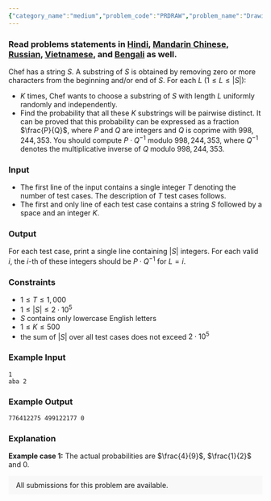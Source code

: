 ```yaml
---
{"category_name":"medium","problem_code":"PRDRAW","problem_name":"Drawing","problemComponents":{"constraints":"","constraintsState":false,"subtasks":"","subtasksState":false,"inputFormat":"","inputFormatState":false,"outputFormat":"","outputFormatState":false,"sampleTestCases":{"0":{"id":1,"input":"1\r\naba 2","output":"776412275 499122177 0","explanation":"**Example case 1:** The actual probabilities are $\\frac{4}{9}$, $\\frac{1}{2}$ and $0$.","isDeleted":false}}},"video_editorial_url":"","languages_supported":{"0":"CPP14","1":"C","2":"JAVA","3":"PYTH 3.6","4":"CPP17","5":"PYTH","6":"PYP3","7":"CS2","8":"ADA","9":"PYPY","10":"TEXT","11":"PAS fpc","12":"NODEJS","13":"RUBY","14":"PHP","15":"GO","16":"HASK","17":"TCL","18":"PERL","19":"SCALA","20":"LUA","21":"kotlin","22":"BASH","23":"JS","24":"LISP sbcl","25":"rust","26":"PAS gpc","27":"BF","28":"CLOJ","29":"R","30":"D","31":"CAML","32":"FORT","33":"ASM","34":"swift","35":"FS","36":"WSPC","37":"LISP clisp","38":"SQL","39":"SCM guile","40":"PERL6","41":"ERL","42":"CLPS","43":"ICK","44":"NICE","45":"PRLG","46":"ICON","47":"COB","48":"SCM chicken","49":"PIKE","50":"SCM qobi","51":"ST","52":"SQLQ","53":"NEM"},"max_timelimit":3,"source_sizelimit":50000,"problem_author":"nirjhor","problem_tester":null,"date_added":"17-06-2020","tags":{"0":"combinatorics","1":"cook119","2":"disjoint","3":"medium","4":"nirjhor","5":"suffix","6":"taran_1407"},"problem_difficulty_level":"Medium-Hard","best_tag":"Suffix Array","editorial_url":"https://discuss.codechef.com/problems/PRDRAW","time":{"view_start_date":1592764202,"submit_start_date":1592764202,"visible_start_date":1592764202,"end_date":1735669800},"is_direct_submittable":false,"problemDiscussURL":"https://discuss.codechef.com/search?q=PRDRAW","is_proctored":false,"visitedContests":{},"layout":"problem"}
---
```

### Read problems statements in [Hindi](https://www.codechef.com/download/translated/COOK119/hindi/PRDRAW.pdf), [Mandarin Chinese](https://www.codechef.com/download/translated/COOK119/mandarin/PRDRAW.pdf), [Russian](https://www.codechef.com/download/translated/COOK119/russian/PRDRAW.pdf), [Vietnamese](https://www.codechef.com/download/translated/COOK119/vietnamese/PRDRAW.pdf), and [Bengali](https://www.codechef.com/download/translated/COOK119/bengali/PRDRAW.pdf) as well.

Chef has a string $S$. A substring of $S$ is obtained by removing zero or more characters from the beginning and/or end of $S$. For each $L$ ($1 \le L \le |S|$):
- $K$ times, Chef wants to choose a substring of $S$ with length $L$ uniformly randomly and independently.
- Find the probability that all these $K$ substrings will be pairwise distinct. It can be proved that this probability can be expressed as a fraction $\frac{P}{Q}$, where $P$ and $Q$ are integers and $Q$ is coprime with $998,244,353$. You should compute $P \cdot Q^{-1}$ modulo $998,244,353$, where $Q^{-1}$ denotes the multiplicative inverse of $Q$ modulo $998,244,353$.

### Input
- The first line of the input contains a single integer $T$ denoting the number of test cases. The description of $T$ test cases follows.
- The first and only line of each test case contains a string $S$ followed by a space and an integer $K$.

### Output
For each test case, print a single line containing $|S|$ integers. For each valid $i$, the $i$-th of these integers should be $P \cdot Q^{-1}$ for $L = i$.

### Constraints
- $1 \le T \le 1,000$
- $1 \le |S| \le 2 \cdot 10^5$
- $S$ contains only lowercase English letters
- $1 \le K \le 500$
- the sum of $|S|$ over all test cases does not exceed $2 \cdot 10^5$

### Example Input
```
1
aba 2
```

### Example Output
```
776412275 499122177 0
```

### Explanation
**Example case 1:** The actual probabilities are $\frac{4}{9}$, $\frac{1}{2}$ and $0$.

<aside style='background: #f8f8f8;padding: 10px 15px;'><div>All submissions for this problem are available.</div></aside>